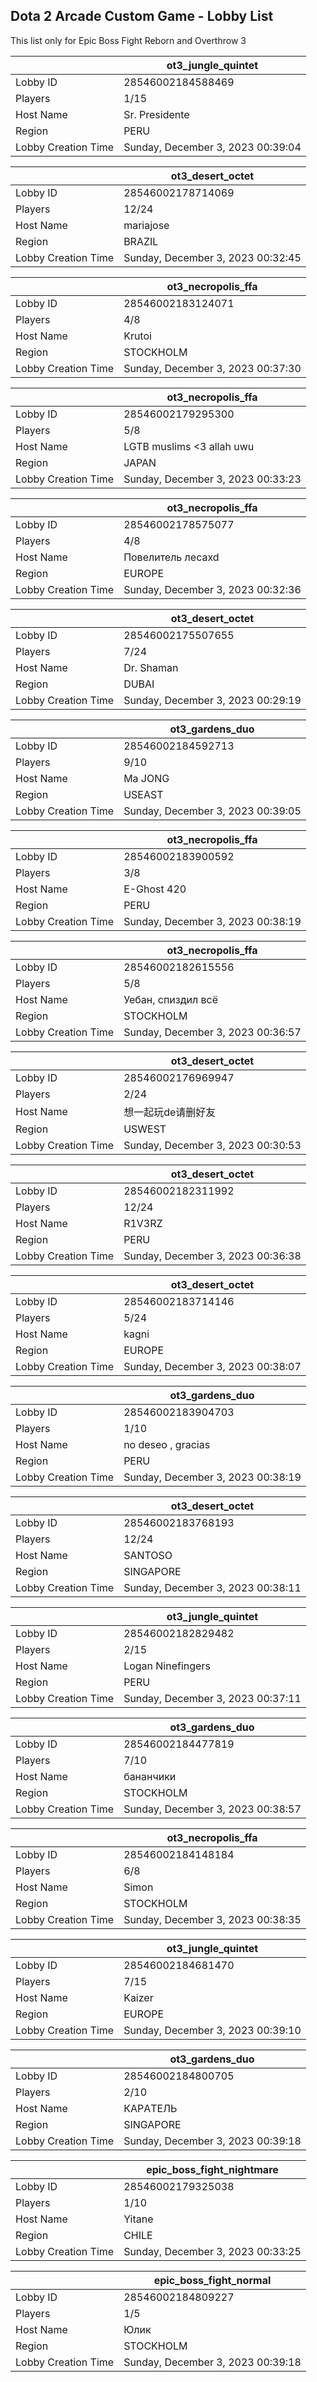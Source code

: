 ## Dota 2 Arcade Custom Game - Lobby List

This list only for Epic Boss Fight Reborn and Overthrow 3

|  | ot3_jungle_quintet |
| ------ | ------ |
| Lobby ID | 28546002184588469 |
| Players | 1/15 |
| Host Name | Sr. Presidente |
| Region | PERU |
| Lobby Creation Time | Sunday, December 3, 2023 00:39:04 |


|  | ot3_desert_octet |
| ------ | ------ |
| Lobby ID | 28546002178714069 |
| Players | 12/24 |
| Host Name | mariajose |
| Region | BRAZIL |
| Lobby Creation Time | Sunday, December 3, 2023 00:32:45 |


|  | ot3_necropolis_ffa |
| ------ | ------ |
| Lobby ID | 28546002183124071 |
| Players | 4/8 |
| Host Name | Krutoi |
| Region | STOCKHOLM |
| Lobby Creation Time | Sunday, December 3, 2023 00:37:30 |


|  | ot3_necropolis_ffa |
| ------ | ------ |
| Lobby ID | 28546002179295300 |
| Players | 5/8 |
| Host Name | LGTB muslims <3 allah uwu |
| Region | JAPAN |
| Lobby Creation Time | Sunday, December 3, 2023 00:33:23 |


|  | ot3_necropolis_ffa |
| ------ | ------ |
| Lobby ID | 28546002178575077 |
| Players | 4/8 |
| Host Name | Повелитель лесаxd |
| Region | EUROPE |
| Lobby Creation Time | Sunday, December 3, 2023 00:32:36 |


|  | ot3_desert_octet |
| ------ | ------ |
| Lobby ID | 28546002175507655 |
| Players | 7/24 |
| Host Name | Dr. Shaman |
| Region | DUBAI |
| Lobby Creation Time | Sunday, December 3, 2023 00:29:19 |


|  | ot3_gardens_duo |
| ------ | ------ |
| Lobby ID | 28546002184592713 |
| Players | 9/10 |
| Host Name | Ma JONG |
| Region | USEAST |
| Lobby Creation Time | Sunday, December 3, 2023 00:39:05 |


|  | ot3_necropolis_ffa |
| ------ | ------ |
| Lobby ID | 28546002183900592 |
| Players | 3/8 |
| Host Name | E-Ghost 420 |
| Region | PERU |
| Lobby Creation Time | Sunday, December 3, 2023 00:38:19 |


|  | ot3_necropolis_ffa |
| ------ | ------ |
| Lobby ID | 28546002182615556 |
| Players | 5/8 |
| Host Name | Уебан, cпиздил всё |
| Region | STOCKHOLM |
| Lobby Creation Time | Sunday, December 3, 2023 00:36:57 |


|  | ot3_desert_octet |
| ------ | ------ |
| Lobby ID | 28546002176969947 |
| Players | 2/24 |
| Host Name | 想一起玩de请删好友 |
| Region | USWEST |
| Lobby Creation Time | Sunday, December 3, 2023 00:30:53 |


|  | ot3_desert_octet |
| ------ | ------ |
| Lobby ID | 28546002182311992 |
| Players | 12/24 |
| Host Name | R1V3RZ |
| Region | PERU |
| Lobby Creation Time | Sunday, December 3, 2023 00:36:38 |


|  | ot3_desert_octet |
| ------ | ------ |
| Lobby ID | 28546002183714146 |
| Players | 5/24 |
| Host Name | kagni |
| Region | EUROPE |
| Lobby Creation Time | Sunday, December 3, 2023 00:38:07 |


|  | ot3_gardens_duo |
| ------ | ------ |
| Lobby ID | 28546002183904703 |
| Players | 1/10 |
| Host Name | no deseo , gracias |
| Region | PERU |
| Lobby Creation Time | Sunday, December 3, 2023 00:38:19 |


|  | ot3_desert_octet |
| ------ | ------ |
| Lobby ID | 28546002183768193 |
| Players | 12/24 |
| Host Name | SANTOSO |
| Region | SINGAPORE |
| Lobby Creation Time | Sunday, December 3, 2023 00:38:11 |


|  | ot3_jungle_quintet |
| ------ | ------ |
| Lobby ID | 28546002182829482 |
| Players | 2/15 |
| Host Name | Logan Ninefingers |
| Region | PERU |
| Lobby Creation Time | Sunday, December 3, 2023 00:37:11 |


|  | ot3_gardens_duo |
| ------ | ------ |
| Lobby ID | 28546002184477819 |
| Players | 7/10 |
| Host Name | бананчики |
| Region | STOCKHOLM |
| Lobby Creation Time | Sunday, December 3, 2023 00:38:57 |


|  | ot3_necropolis_ffa |
| ------ | ------ |
| Lobby ID | 28546002184148184 |
| Players | 6/8 |
| Host Name | Simon |
| Region | STOCKHOLM |
| Lobby Creation Time | Sunday, December 3, 2023 00:38:35 |


|  | ot3_jungle_quintet |
| ------ | ------ |
| Lobby ID | 28546002184681470 |
| Players | 7/15 |
| Host Name | Kaizer |
| Region | EUROPE |
| Lobby Creation Time | Sunday, December 3, 2023 00:39:10 |


|  | ot3_gardens_duo |
| ------ | ------ |
| Lobby ID | 28546002184800705 |
| Players | 2/10 |
| Host Name | КAРAТEЛЬ |
| Region | SINGAPORE |
| Lobby Creation Time | Sunday, December 3, 2023 00:39:18 |


|  | epic_boss_fight_nightmare |
| ------ | ------ |
| Lobby ID | 28546002179325038 |
| Players | 1/10 |
| Host Name | Yitane |
| Region | CHILE |
| Lobby Creation Time | Sunday, December 3, 2023 00:33:25 |


|  | epic_boss_fight_normal |
| ------ | ------ |
| Lobby ID | 28546002184809227 |
| Players | 1/5 |
| Host Name | Юлик |
| Region | STOCKHOLM |
| Lobby Creation Time | Sunday, December 3, 2023 00:39:18 |


